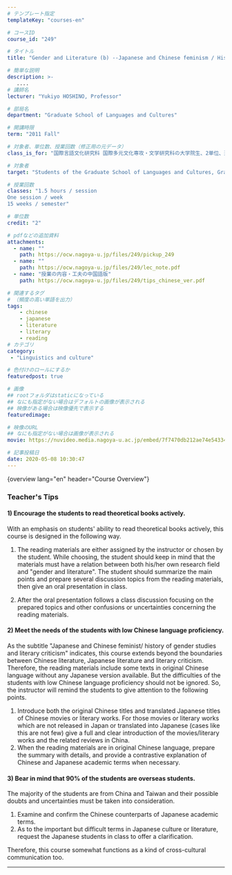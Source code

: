 ```yaml
---
# テンプレート指定
templateKey: "courses-en"

# コースID
course_id: "249"

# タイトル
title: "Gender and Literature (b) --Japanese and Chinese feminism / History of gender studies and literary criticism"

# 簡単な説明
description: >-
   ....
# 講師名
lecturer: "Yukiyo HOSHINO, Professor"

# 部局名
department: "Graduate School of Languages and Cultures"

# 開講時限
term: "2011	Fall"

# 対象者、単位数、授業回数（修正用の元データ）
class_is_for: "国際言語文化研究科 国際多元文化専攻・文学研究科の大学院生、2単位、週1回全15回"

# 対象者
target: "Students of the Graduate School of Languages and Cultures, Graduate School of Letters"

# 授業回数
classes: "1.5 hours / session
One session / week
15 weeks / semester"

# 単位数
credit: "2"

# pdfなどの追加資料
attachments:
  - name: "" 
    path: https://ocw.nagoya-u.jp/files/249/pickup_249
  - name: "" 
    path: https://ocw.nagoya-u.jp/files/249/lec_note.pdf
  - name: "授業の内容・工夫の中国語版" 
    path: https://ocw.nagoya-u.jp/files/249/tips_chinese_ver.pdf

# 関連するタグ
# （頻度の高い単語を出力）
tags:
    - chinese
    - japanese
    - literature
    - literary
    - reading
# カテゴリ
category:
 - "Linguistics and culture"

# 色付けのロールにするか
featuredpost: true

# 画像
## rootフォルダはstaticになっている
## なにも指定がない場合はデフォルトの画像が表示される
## 映像がある場合は映像優先で表示する
featuredimage: 

# 映像のURL
## なにも指定がない場合は画像が表示される
movie: https://nuvideo.media.nagoya-u.ac.jp/embed/7f7470db212ae74e5433467dba307e97b9378eb0

# 記事投稿日
date: 2020-05-08 10:30:47
---
```


{overview lang="en" header="Course Overview"}

### Teacher's Tips

#### 1) Encourage the students to read theoretical books actively.

With an emphasis on students' ability to read theoretical books actively, this course is designed in the following way.

1. The reading materials are either assigned by the instructor or chosen by the student. While choosing, the student should keep in mind that the materials must have a relation between both his/her own research field and "gender and literature". The student should summarize the main points and prepare several discussion topics from the reading materials, then give an oral presentation in class.
2. After the oral presentation follows a class discussion focusing on the prepared topics and other confusions or uncertainties concerning the reading materials. </ol>


    #### 2) Meet the needs of the students with low Chinese language proficiency.

    As the subtitle "Japanese and Chinese feminist/ history of gender studies and literary criticism" indicates, this course extends beyond the boundaries between Chinese literature, Japanese literature and literary criticism. Therefore, the reading materials include some texts in original Chinese language without any Japanese version available. But the difficulties of the students with low Chinese language proficiency should not be ignored. So, the instructor will remind the students to give attention to the following points.

      1. Introduce both the original Chinese titles and translated Japanese titles of Chinese movies or literary works. For those movies or literary works which are not released in Japan or translated into Japanese (cases like this are not few) give a full and clear introduction of the movies/literary works and the related reviews in China.
      2. When the reading materials are in original Chinese language, prepare the summary with details, and provide a contrastive explanation of Chinese and Japanese academic terms when necessary.
    #### 3) Bear in mind that 90% of the students are overseas students.

    The majority of the students are from China and Taiwan and their possible doubts and uncertainties must be taken into consideration.

      1. Examine and confirm the Chinese counterparts of Japanese academic terms.
      2. As to the important but difficult terms in Japanese culture or literature, request the Japanese students in class to offer a clarification.

    Therefore, this course somewhat functions as a kind of cross-cultural communication too.

---
